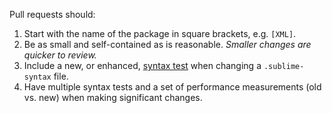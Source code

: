 Pull requests should:

  1. Start with the name of the package in square brackets, e.g. `[XML]`.
  2. Be as small and self-contained as is reasonable. *Smaller changes are quicker to review.*
  3. Include a new, or enhanced, [syntax test](https://www.sublimetext.com/docs/3/syntax.html) when changing a `.sublime-syntax` file.
  4. Have multiple syntax tests and a set of performance measurements (old vs. new) when making significant changes.
